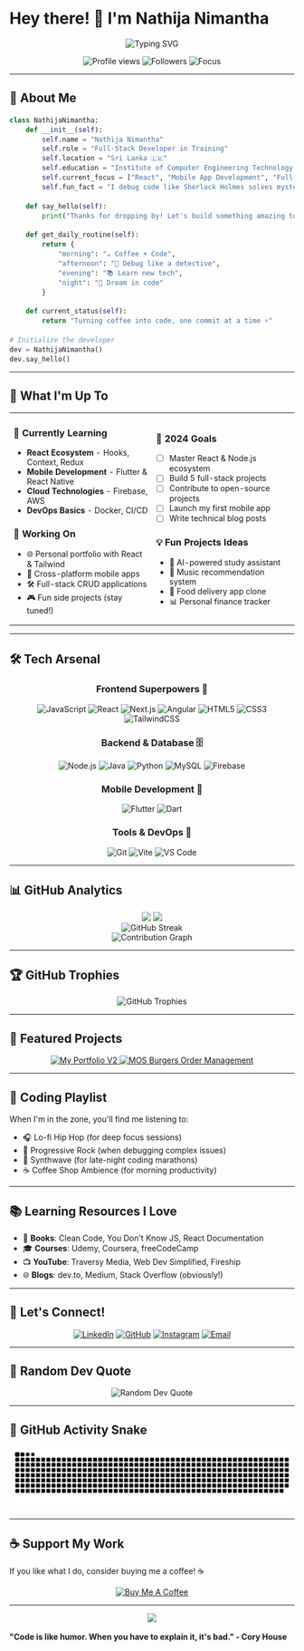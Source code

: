 # Hey there! 👋 I'm Nathija Nimantha

<div align="center">
  <img src="https://readme-typing-svg.herokuapp.com?font=Fira+Code&size=28&duration=3000&pause=1000&color=00D9FF&center=true&vCenter=true&width=600&lines=Full-Stack+Developer+%F0%9F%9A%80;React+%26+Mobile+App+Explorer+%F0%9F%93%B1;Code+Wizard+in+Training+%E2%9C%A8;Dark+Mode+Enthusiast+%F0%9F%8C%99" alt="Typing SVG" />
</div>

<p align="center">
  <img src="https://komarev.com/ghpvc/?username=nathija-nimantha&label=Profile%20views&color=brightgreen&style=for-the-badge" alt="Profile views" />
  <img src="https://img.shields.io/github/followers/nathija-nimantha?label=Followers&style=for-the-badge&color=blue" alt="Followers" />
  <img src="https://img.shields.io/badge/Focus-Full%20Stack%20Development-brightgreen?style=for-the-badge" alt="Focus" />
</p>

---

## 🚀 About Me

```python
class NathijaNimantha:
    def __init__(self):
        self.name = "Nathija Nimantha"
        self.role = "Full-Stack Developer in Training"
        self.location = "Sri Lanka 🇱🇰"
        self.education = "Institute of Computer Engineering Technology (iCET)"
        self.current_focus = ["React", "Mobile App Development", "Full-Stack Magic"]
        self.fun_fact = "I debug code like Sherlock Holmes solves mysteries 🕵️‍♂️"
        
    def say_hello(self):
        print("Thanks for dropping by! Let's build something amazing together! 🚀")
    
    def get_daily_routine(self):
        return {
            "morning": "☕ Coffee + Code",
            "afternoon": "🐛 Debug like a detective", 
            "evening": "📚 Learn new tech",
            "night": "🌙 Dream in code"
        }
    
    def current_status(self):
        return "Turning coffee into code, one commit at a time ⚡"

# Initialize the developer
dev = NathijaNimantha()
dev.say_hello()
```

---

## 🎯 What I'm Up To

<table>
<tr>
<td width="50%">

### 🌱 Currently Learning
- **React Ecosystem** - Hooks, Context, Redux
- **Mobile Development** - Flutter & React Native
- **Cloud Technologies** - Firebase, AWS
- **DevOps Basics** - Docker, CI/CD

### 🔭 Working On
- 🌐 Personal portfolio with React & Tailwind
- 📱 Cross-platform mobile apps
- 🛠️ Full-stack CRUD applications
- 🎮 Fun side projects (stay tuned!)

</td>
<td width="50%">

### 🎯 2024 Goals
- [ ] Master React & Node.js ecosystem
- [ ] Build 5 full-stack projects
- [ ] Contribute to open-source projects
- [ ] Launch my first mobile app
- [ ] Write technical blog posts

### 💡 Fun Projects Ideas
- 🤖 AI-powered study assistant
- 🎵 Music recommendation system
- 🍕 Food delivery app clone
- 📊 Personal finance tracker

</td>
</tr>
</table>

---

## 🛠️ Tech Arsenal

<div align="center">

### Frontend Superpowers 💪
![JavaScript](https://img.shields.io/badge/JavaScript-F7DF1E?style=for-the-badge&logo=javascript&logoColor=black)
![React](https://img.shields.io/badge/React-20232A?style=for-the-badge&logo=react&logoColor=61DAFB)
![Next.js](https://img.shields.io/badge/Next.js-000000?style=for-the-badge&logo=nextdotjs&logoColor=white)
![Angular](https://img.shields.io/badge/Angular-DD0031?style=for-the-badge&logo=angular&logoColor=white)
![HTML5](https://img.shields.io/badge/HTML5-E34F26?style=for-the-badge&logo=html5&logoColor=white)
![CSS3](https://img.shields.io/badge/CSS3-1572B6?style=for-the-badge&logo=css3&logoColor=white)
![TailwindCSS](https://img.shields.io/badge/Tailwind_CSS-38B2AC?style=for-the-badge&logo=tailwind-css&logoColor=white)

### Backend & Database 🗄️
![Node.js](https://img.shields.io/badge/Node.js-43853D?style=for-the-badge&logo=node.js&logoColor=white)
![Java](https://img.shields.io/badge/Java-ED8B00?style=for-the-badge&logo=java&logoColor=white)
![Python](https://img.shields.io/badge/Python-3776AB?style=for-the-badge&logo=python&logoColor=white)
![MySQL](https://img.shields.io/badge/MySQL-00000F?style=for-the-badge&logo=mysql&logoColor=white)
![Firebase](https://img.shields.io/badge/Firebase-039BE5?style=for-the-badge&logo=Firebase&logoColor=white)

### Mobile Development 📱
![Flutter](https://img.shields.io/badge/Flutter-02569B?style=for-the-badge&logo=flutter&logoColor=white)
![Dart](https://img.shields.io/badge/Dart-0175C2?style=for-the-badge&logo=dart&logoColor=white)

### Tools & DevOps 🔧
![Git](https://img.shields.io/badge/Git-F05032?style=for-the-badge&logo=git&logoColor=white)
![Vite](https://img.shields.io/badge/Vite-646CFF?style=for-the-badge&logo=vite&logoColor=white)
![VS Code](https://img.shields.io/badge/VS_Code-0078D4?style=for-the-badge&logo=visual%20studio%20code&logoColor=white)

</div>

---

## 📊 GitHub Analytics

<div align="center">
  <img height="180em" src="https://github-readme-stats.vercel.app/api?username=nathija-nimantha&show_icons=true&theme=tokyonight&include_all_commits=true&count_private=true"/>
  <img height="180em" src="https://github-readme-stats.vercel.app/api/top-langs/?username=nathija-nimantha&layout=compact&langs_count=8&theme=tokyonight"/>
</div>

<div align="center">
  <img src="https://streak-stats.demolab.com/?user=nathija-nimantha&theme=tokyonight" alt="GitHub Streak" />
</div>

<div align="center">
  <img src="https://github-readme-activity-graph.vercel.app/graph?username=nathija-nimantha&theme=tokyo-night&bg_color=1a1b27&color=70a5fd&line=70a5fd&point=c3e88d&area=true&hide_border=true" alt="Contribution Graph"/>
</div>

---

## 🏆 GitHub Trophies

<div align="center">
  <img src="https://github-profile-trophy.vercel.app/?username=nathija-nimantha&theme=tokyonight&no-frame=true&no-bg=true&margin-w=4" alt="GitHub Trophies"/>
</div>

---

## 💼 Featured Projects

<div align="center">
  <a href="https://github.com/nathija-nimantha/my-portfolio-v2">
    <img src="https://github-readme-stats.vercel.app/api/pin/?username=nathija-nimantha&repo=my-portfolio-v2&theme=tokyonight" alt="My Portfolio V2"/>
  </a>
  <a href="https://github.com/nathija-nimantha/MOS-Burgers-Order-Management">
    <img src="https://github-readme-stats.vercel.app/api/pin/?username=nathija-nimantha&repo=MOS-Burgers-Order-Management&theme=tokyonight" alt="MOS Burgers Order Management"/>
  </a>
</div>

---

## 🎵 Coding Playlist

When I'm in the zone, you'll find me listening to:
- 🎧 Lo-fi Hip Hop (for deep focus sessions)
- 🎸 Progressive Rock (when debugging complex issues)
- 🎹 Synthwave (for late-night coding marathons)
- ☕ Coffee Shop Ambience (for morning productivity)

---

## 📚 Learning Resources I Love

- 📖 **Books**: Clean Code, You Don't Know JS, React Documentation
- 🎓 **Courses**: Udemy, Coursera, freeCodeCamp
- 📺 **YouTube**: Traversy Media, Web Dev Simplified, Fireship
- 🌐 **Blogs**: dev.to, Medium, Stack Overflow (obviously!)

---

## 🤝 Let's Connect!

<div align="center">
  
  [![LinkedIn](https://img.shields.io/badge/LinkedIn-0077B5?style=for-the-badge&logo=linkedin&logoColor=white)](https://linkedin.com/in/nathija-nimantha)
  [![GitHub](https://img.shields.io/badge/GitHub-100000?style=for-the-badge&logo=github&logoColor=white)](https://github.com/nathija-nimantha)
  [![Instagram](https://img.shields.io/badge/Instagram-E4405F?style=for-the-badge&logo=instagram&logoColor=white)](https://instagram.com/nwooy_to_morrow)
  [![Email](https://img.shields.io/badge/Email-D14836?style=for-the-badge&logo=gmail&logoColor=white)](mailto:nathijanimantha10@gmail.com)
  
</div>

---

## 💭 Random Dev Quote

<div align="center">
  <img src="https://quotes-github-readme.vercel.app/api?type=horizontal&theme=tokyonight" alt="Random Dev Quote"/>
</div>

---

## 🐍 GitHub Activity Snake

<div align="center">
  <img src="https://github.com/nathija-nimantha/Nathija-Nimantha/blob/output/github-snake-dark.svg" alt="Snake animation" />
</div>

---

## ☕ Support My Work

If you like what I do, consider buying me a coffee! ☕

<div align="center">
  <a href="https://www.buymeacoffee.com/nathija" target="_blank">
    <img src="https://cdn.buymeacoffee.com/buttons/v2/default-yellow.png" height="50" width="210" alt="Buy Me A Coffee" />
  </a>
</div>

---

<div align="center">
  <img src="https://capsule-render.vercel.app/api?type=waving&color=gradient&height=100&section=footer&text=Thanks%20for%20visiting!&fontSize=16&fontAlignY=75&desc=Let's%20build%20something%20amazing%20together!&descAlignY=51&descAlign=62"/>
</div>

**"Code is like humor. When you have to explain it, it's bad." - Cory House**
